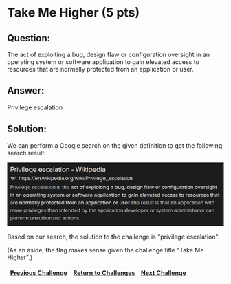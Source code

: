# Take Me Higher (5 pts)

## Question:

The act of exploiting a bug, design flaw or configuration oversight in an operating system or software application to gain elevated access to resources that are normally protected from an application or user.

## Answer:

Privilege escalation

## Solution:

We can perform a Google search on the given definition to get the following search result:

[![search-screenshot.png](search-screenshot.png)](https://duckduckgo.com/?t=ffab&q=%22act+of+exploiting+a+bug%2C+design+flaw+or+configuration+oversight+in+an+operating+system+or+software+application+to+gain+elevated+access+to+resources+that+are+normally+protected+from+an+application+or+user%22&atb=v1-1&ia=web)

Based on our search, the solution to the challenge is "privilege escalation".

(As an aside, the flag makes sense given the challenge title "Take Me Higher".)

| [Previous Challenge](/Challenges/Analyze/1/README.md#top) | [Return to Challenges](/Challenges/../../../#modules) | [Next Challenge](/Challenges/Analyze/3/README.md#top) |
| :------- | :-----: | ------: |